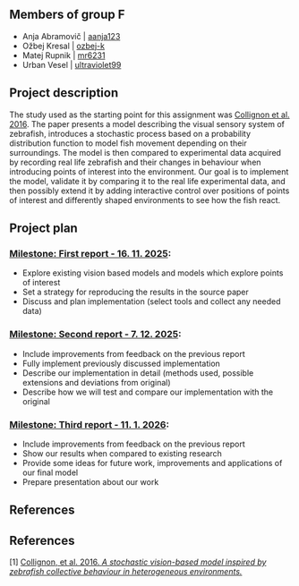 
## Members of group F
- Anja Abramovič | [aanja123](https://github.com/aanja123)
- Ožbej Kresal | [ozbej-k](https://github.com/ozbej-k)
- Matej Rupnik | [mr6231](https://github.com/mr6231)
- Urban Vesel | [ultraviolet99](https://github.com/ultraviolet99)

## Project description
The study used as the starting point for this assignment was [Collignon et al. 2016](#collignon2016). The paper presents a model describing the visual sensory system of zebrafish, introduces a stochastic process based on a probability distribution function to model fish movement depending on their surroundings. The model is then compared to experimental data acquired by recording real life zebrafish and their changes in behaviour when introducing points of interest into the environment. Our goal is to implement the model, validate it by comparing it to the real life experimental data, and then possibly extend it by adding interactive control over positions of points of interest and differently shaped environments to see how the fish react.

## Project plan
### [Milestone: First report - 16. 11. 2025](https://github.com/ozbej-k/Skupinsko-Vedenje-25-26-GroupF/milestone/1):
- Explore existing vision based models and models which explore points of interest
- Set a strategy for reproducing the results in the source paper
- Discuss and plan implementation (select tools and collect any needed data)

### [Milestone: Second report - 7. 12. 2025](https://github.com/ozbej-k/Skupinsko-Vedenje-25-26-GroupF/milestone/2):
- Include improvements from feedback on the previous report
- Fully implement previously discussed implementation
- Describe our implementation in detail (methods used, possible extensions and deviations from original)
- Describe how we will test and compare our implementation with the original

### [Milestone: Third report - 11. 1. 2026](https://github.com/ozbej-k/Skupinsko-Vedenje-25-26-GroupF/milestone/3):
- Include improvements from feedback on the previous report
- Show our results when compared to existing research
- Provide some ideas for future work, improvements and applications of our final model
- Prepare presentation about our work

## References
 ## References

<a id="collignon2016"></a>
[1] <a href="https://royalsocietypublishing.org/doi/10.1098/rsos.150473">
Collignon, et al. 2016. *A stochastic vision-based model inspired by zebrafish collective behaviour in heterogeneous environments.*
</a>
